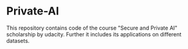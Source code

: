 # Private-AI
This repository contains code of the course "Secure and Private AI" scholarship by udacity. Further it includes its applications on different datasets.
